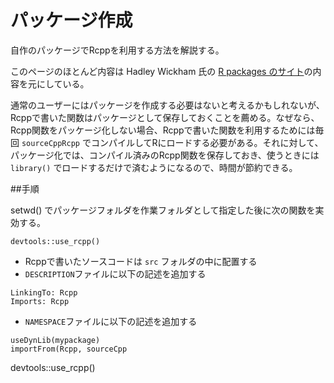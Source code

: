 # パッケージ作成

自作のパッケージでRcppを利用する方法を解説する。

このページのほとんど内容は Hadley Wickham 氏の [R packages のサイト](http://r-pkgs.had.co.nz/src.html)の内容を元にしている。


通常のユーザーにはパッケージを作成する必要はないと考えるかもしれないが、Rcppで書いた関数はパッケージとして保存しておくことを薦める。なぜなら、Rcpp関数をパッケージ化しない場合、Rcppで書いた関数を利用するためには毎回 `sourceCppRcpp` でコンパイルしてRにロードする必要がある。それに対して、パッケージ化では、コンパイル済みのRcpp関数を保存しておき、使うときには`library()` でロードするだけで済むようになるので、時間が節約できる。

##手順

setwd() でパッケージフォルダを作業フォルダとして指定した後に次の関数を実効する。

```
devtools::use_rcpp()
```

* Rcppで書いたソースコードは `src` フォルダの中に配置する
* `DESCRIPTION`ファイルに以下の記述を追加する
```
LinkingTo: Rcpp
Imports: Rcpp
```
* `NAMESPACE`ファイルに以下の記述を追加する
```
useDynLib(mypackage)
importFrom(Rcpp, sourceCpp
```


devtools::use_rcpp()